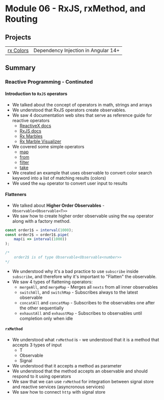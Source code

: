 # Module 06 - RxJS, rxMethod, and Routing

## Projects
|     |     |
| --- | --- |
| [rx Colors](./projects//fun-with-di/) | Dependency Injection in Angular 14+ |


## Summary

### Reactive Programming - Continuted
#### Introduction to `RxJS` operators
* We talked about the concept of operators in math, strings and arrays
* We understood that RxJS operators create observables. 
* We saw 4 documentation web sites that serve as reference guide for reactive operators
    * [ReactiveX docs](http://reactivex.io/)
    * [RxJS docs](https://rxjs-dev.firebaseapp.com/)
    * [Rx Marbles](https://rxmarbles.com/)
    * [Rx Marble Visualizer](https://rxviz.com/)
* We covered some simple operators
    * [map](https://rxjs-dev.firebaseapp.com/api/operators/map)
    * [from](https://rxjs-dev.firebaseapp.com/api/index/function/from)
    * [filter](https://rxjs-dev.firebaseapp.com/api/operators/filter)
    * [take](https://rxjs-dev.firebaseapp.com/api/operators/take)
* We created an example that uses observable to convert color search keyword into a list of matching results (colors)
* We used the `map` operator to convert user input to results

#### Flatteners
* We talked about **Higher Order Observables** - `Observable<Observable<T>>`
* We saw how to create higher order observable using the `map` operator along with a factory method.

```typescript
const order1$ = interval(1000);
const order2$ = order1$.pipe(
    map(i => interval(1000))
);

/*
    order2$ is of type Observable<Observable<number>>
*/
```

* We understood why it's a bad practice to use `subscribe` inside `subscribe`, and therefore why it's important to "Flatten" the observable.
* We saw 4 types of flattening operators:
    - `mergeAll`, and `mergeMap` - Merges all `nexts` from all inner observables
    - `switchAll`, and `switchMap` - Subscribes always to the latest observable
    - `concatAll` and `concatMap` - Subscribes to the observables one after the other sequentially
    - `exhaustAll` and `exhaustMap` - Subscribes to observables until completion only when idle

#### `rxMethod`
- We understood what `rxMethod` is - we understood that it is a method that accepts 3 types of input
    - T
    - Observable<T>
    - Signal<T>
- We understood that it accepts a method as parameter
- We understood that the method accepts an observable and should respond to it using operators
- We saw that we can use `rxMethod` for integration between signal store and reactive services (asyncronous services)
- We saw how to connect `http` with signal store
